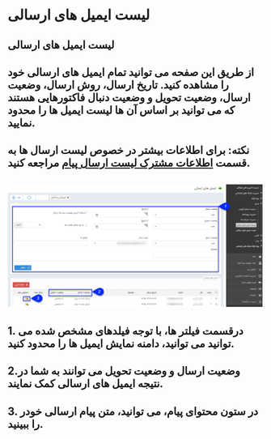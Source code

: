 # لیست ایمیل های ارسالی    

لیست ایمیل های ارسالی
---------------------

**از طریق این صفحه می توانید تمام ایمیل های ارسالی خود را مشاهده کنید. تاریخ ارسال، روش ارسال، وضعیت ارسال، وضعیت تحویل و وضعیت دنبال فاکتورهایی هستند که می توانید بر اساس آن ها لیست ایمیل ها را محدود نمایید.**
------------------------------------------------------------------------------------------------------------------------------------------------------------------------------------------------------------------

**نکته: برای اطلاعات بیشتر در خصوص لیست ارسال ها به قسمت [اطلاعات مشترک لیست ارسال پیام](../../Communications/SentlistCommoninfo.md) مراجعه کنید.**
----------------------------------------------------------------------------------------------------------------------------------------------------

**![](advertising-sendingmaillist.png)**
----------------------------------------

**1. درقسمت فیلتر ها، با توجه فیلدهای مشخص شده می توانید می توانید، دامنه نمایش ایمیل ها را محدود کنید.**
---------------------------------------------------------------------------------------------------------

**2.وضعیت ارسال و وضعیت تحویل می توانند به شما در نتیجه ایمیل های ارسالی کمک نمایند.**
--------------------------------------------------------------------------------------

**3. در ستون محتوای پیام، می توانید، متن پیام ارسالی خودر را ببینید.**
----------------------------------------------------------------------